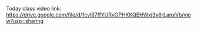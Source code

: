 Today class video link: https://drive.google.com/file/d/1cvl87ffYURvOPHKKQEHWxj3x8rLanxVb/view?usp=sharing
